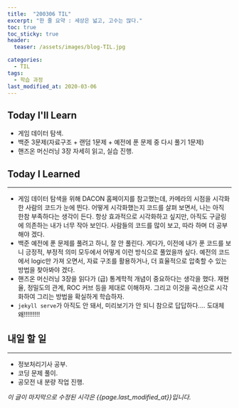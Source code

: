 ```yaml
---
title:  "200306 TIL"
excerpt: "한 줄 요약 : 세상은 넓고, 고수는 많다."
toc: true
toc_sticky: true
header:
  teaser: /assets/images/blog-TIL.jpg

categories:
  - TIL
tags:
  - 학습 과정
last_modified_at: 2020-03-06
---
```




## Today I'll Learn


* 게임 데이터 탐색.
* 백준 3문제(자료구조 + 랜덤 1문제 + 예전에 푼 문제 중 다시 풀기 1문제)
* 핸즈온 머신러닝 3장 자세히 읽고, 실습 진행.



## Today I Learned

---



* 게임 데이터 탐색을 위해 DACON 홈페이지를 참고했는데, 카메라의 시점을 시각화한 사람의 코드가 눈에 띈다. 어떻게 시각화했는지 코드를 살펴 보면서, 나는 아직 한참 부족하다는 생각이 든다. 항상 효과적으로 시각화하고 싶지만, 아직도 구글링에 의존하는 내가 너무 작아 보인다. 사람들의 코드를 많이 보고, 따라 하며 더 공부해야 겠다.
* 백준 예전에 푼 문제를 풀려고 하니, 잘 안 풀린다. 게다가, 이전에 내가 푼 코드를 보니 긍정적, 부정적 의미 모두에서 어떻게 이런 방식으로 풀었을까 싶다. 예전의 코드에서 logic만 가져 오면서, 자료 구조를 활용하거나, 더 효율적으로 압축할 수 있는 방법을 찾아봐야 겠다.
* 핸즈온 머신러닝 3장을 읽다가 (급) 통계학적 개념이 중요하다는 생각을 했다. 재현율, 정밀도의 관계, ROC 커브 등을 제대로 이해하자. 그리고 이것을 곡선으로 시각화하여 그리는 방법을 확실하게 학습하자.
* `jekyll serve`가 아직도 안 돼서, 미리보기가 안 되니 참으로 답답하다.... 도대체 왜!!!!!!!!!





## 내일 할 일

---



* 정보처리기사 공부.
* 코딩 문제 풀이.
* 공모전 내 분량 작업 진행.



*이 글이 마지막으로 수정된 시각은 {{page.last_modified_at}}입니다.*
